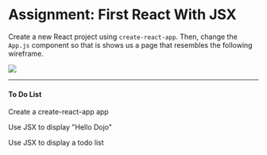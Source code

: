 <h1>Assignment: First React With JSX</h1>

<p>Create a new React project using <code>create-react-app</code>. Then, change the <code>App.js</code> component so that is shows us a page that resembles the following wireframe.</p>
<img src="https://github.com/alirabah93/Coding-Dojo/blob/master/MERN/react/firstJSX/your-project-name-here/screenshots/pic1.jpg"/>

<hr>


<h4>To Do List</h4>
<p>Create a create-react-app app</p>
<p>Use JSX to display "Hello Dojo"</p>
<p>Use JSX to display a todo list</p>

